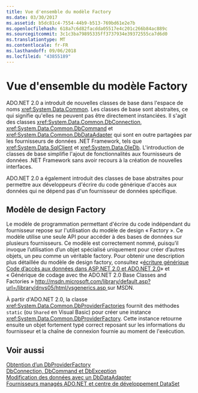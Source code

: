 ```yaml
---
title: Vue d'ensemble du modèle Factory
ms.date: 03/30/2017
ms.assetid: b5dc81c4-7554-44b9-b513-769bd61e2e7b
ms.openlocfilehash: 618a7c6d82facdda05517e4c201c266b84ac889c
ms.sourcegitcommit: 3c1c3ba79895335ff3737934e39372555ca7d6d0
ms.translationtype: MT
ms.contentlocale: fr-FR
ms.lasthandoff: 09/06/2018
ms.locfileid: "43855189"
---
```

# <a name="factory-model-overview"></a>Vue d'ensemble du modèle Factory
ADO.NET 2.0 a introduit de nouvelles classes de base dans l'espace de noms <xref:System.Data.Common>. Les classes de base sont abstraites, ce qui signifie qu'elles ne peuvent pas être directement instanciées. Il s'agit des classes <xref:System.Data.Common.DbConnection>, <xref:System.Data.Common.DbCommand> et <xref:System.Data.Common.DbDataAdapter> qui sont en outre partagées par les fournisseurs de données .NET Framework, tels que <xref:System.Data.SqlClient> et <xref:System.Data.OleDb>. L'introduction de classes de base simplifie l'ajout de fonctionnalités aux fournisseurs de données .NET Framework sans avoir recours à la création de nouvelles interfaces.  
  
 ADO.NET 2.0 a également introduit des classes de base abstraites pour permettre aux développeurs d'écrire du code générique d'accès aux données qui ne dépend pas d'un fournisseur de données spécifique.  
  
## <a name="the-factory-design-pattern"></a>Modèle de design Factory  
 Le modèle de programmation permettant d'écrire du code indépendant du fournisseur repose sur l'utilisation du modèle de design « Factory ». Ce modèle utilise une seule API pour accéder à des bases de données sur plusieurs fournisseurs. Ce modèle est correctement nommé, puisqu’il invoque l’utilisation d’un objet spécialisé uniquement pour créer d’autres objets, un peu comme un véritable factory. Pour obtenir une description plus détaillée du modèle de design factory, consultez «[écriture générique Code d’accès aux données dans ASP.NET 2.0 et ADO.NET 2.0](https://go.microsoft.com/fwlink/?LinkId=55915)» et « Générique de codage avec the ADO.NET 2.0 Base Classes and Factories » [ http://msdn.microsoft.com/library/default.asp?url=/library/dnvs05/html/vsgenerics.asp ](https://msdn.microsoft.com/library/default.asp?url=/library/dnvs05/html/vsgenerics.asp) sur MSDN.  
  
 À partir d'ADO.NET 2.0, la classe <xref:System.Data.Common.DbProviderFactories> fournit des méthodes `static` (ou `Shared` en Visual Basic) pour créer une instance <xref:System.Data.Common.DbProviderFactory>. Cette instance retourne ensuite un objet fortement typé correct reposant sur les informations du fournisseur et la chaîne de connexion fournie au moment de l'exécution.  
  
## <a name="see-also"></a>Voir aussi  
 [Obtention d’un DbProviderFactory](../../../../docs/framework/data/adonet/obtaining-a-dbproviderfactory.md)  
 [DbConnection, DbCommand et DbException](../../../../docs/framework/data/adonet/dbconnection-dbcommand-and-dbexception.md)  
 [Modification des données avec un DbDataAdapter](../../../../docs/framework/data/adonet/modifying-data-with-a-dbdataadapter.md)  
 [Fournisseurs managés ADO.NET et centre de développement DataSet](https://go.microsoft.com/fwlink/?LinkId=217917)
